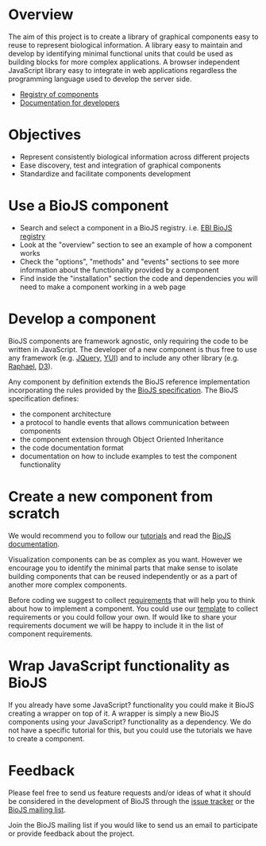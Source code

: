 # Overview
The aim of this project is to create a library of graphical components easy to reuse to represent biological information. A library easy to maintain and develop by identifying minimal functional units that could be used as building blocks for more complex applications. A browser independent JavaScript library easy to integrate in web applications regardless the programming language used to develop the server side.

* [Registry of components](http://www.ebi.ac.uk/Tools/biojs/registry)
* [Documentation for developers](https://github.com/biojs/biojs/wiki/Documentation)

# Objectives
* Represent consistently biological information across different projects
* Ease discovery, test and integration of graphical components
* Standardize and facilitate components development

# Use a BioJS component
* Search and select a component in a BioJS registry. i.e. [EBI BioJS registry](http://www.ebi.ac.uk/Tools/biojs/registry/components.html)
* Look at the "overview" section to see an example of how a component works
* Check the "options", "methods" and "events" sections to see more information about the functionality provided by a component
* Find inside the "installation" section the code and dependencies you will need to make a component working in a web page

# Develop a component
BioJS components are framework agnostic, only requiring the code to be written in JavaScript. The developer of a new component is thus free to use any framework (e.g. [JQuery](http://jquery.com/), [YUI](http://yuilibrary.com/)) and to include any other library (e.g. [Raphael](http://raphaeljs.com/), [D3](http://d3js.org/)).

Any component by definition extends the BioJS reference implementation incorporating the rules provided by the [BioJS specification](https://docs.google.com/document/d/1gG036Bvwl4i-KX5BTHddGzeE_5eospL-864BrnsAS_s/edit). The BioJS specification defines:

* the component architecture
* a protocol to handle events that allows communication between components
* the component extension through Object Oriented Inheritance
* the code documentation format
* documentation on how to include examples to test the component functionality

# Create a new component from scratch

We would recommend you to follow our [tutorials](https://github.com/biojs/biojs/wiki/Documentation#tutorials) and read the [BioJS documentation](https://github.com/biojs/biojs/wiki/Documentation).

Visualization components can be as complex as you want. However we encourage you to identify the minimal parts that make sense to isolate building components that can be reused independently or as a part of another more complex components.

Before coding we suggest to collect [requirements](https://github.com/biojs/biojs/wiki/Documentation#requirements) that will help you to think about how to implement a component. You could use our [template](https://docs.google.com/document/d/1LLyUK0jEc8KXAtlmUc7vX68wvR3k8AoSdkLVSKcK1M0/edit) to collect requirements or you could follow your own. If would like to share your requirements document we will be happy to include it in the list of component requirements.

# Wrap JavaScript functionality as BioJS

If you already have some JavaScript? functionality you could make it BioJS creating a wrapper on top of it. A wrapper is simply a new BioJS components using your JavaScript? functionality as a dependency. We do not have a specific tutorial for this, but you could use the tutorials we have to create a component.

# Feedback
Please feel free to send us feature requests and/or ideas of what it should be considered in the development of BioJS through the [issue tracker](https://github.com/biojs/biojs/issues) or the [BioJS mailing list](biojs@googlegroups.com).

Join the BioJS mailing list if you would like to send us an email to participate or provide feedback about the project.
